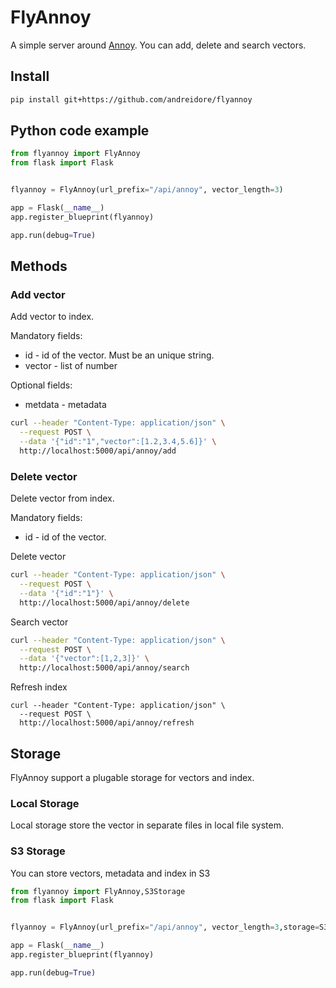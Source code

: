 # FlyAnnoy


A simple server around [Annoy](https://github.com/spotify/annoy). You can add, delete and search vectors. 

## Install

```sh
pip install git+https://github.com/andreidore/flyannoy
```


## Python code example

```python
from flyannoy import FlyAnnoy
from flask import Flask


flyannoy = FlyAnnoy(url_prefix="/api/annoy", vector_length=3)

app = Flask(__name__)
app.register_blueprint(flyannoy)

app.run(debug=True)

```

## Methods

### Add vector

Add vector to index. 

Mandatory fields:

* id - id of the vector. Must be an unique string. 
* vector - list of number

Optional fields:

* metdata - metadata

```sh
curl --header "Content-Type: application/json" \
  --request POST \
  --data '{"id":"1","vector":[1.2,3.4,5.6]}' \
  http://localhost:5000/api/annoy/add
```

### Delete vector

Delete vector from index. 

Mandatory fields:

* id - id of the vector.

Delete vector
```sh
curl --header "Content-Type: application/json" \
  --request POST \
  --data '{"id":"1"}' \
  http://localhost:5000/api/annoy/delete
```


Search vector
```sh
curl --header "Content-Type: application/json" \
  --request POST \
  --data '{"vector":[1,2,3]}' \
  http://localhost:5000/api/annoy/search
```

Refresh index
```
curl --header "Content-Type: application/json" \
  --request POST \
  http://localhost:5000/api/annoy/refresh
```

## Storage 

FlyAnnoy support a plugable storage for vectors and index.

### Local Storage

Local storage store the vector in separate files in local file system. 


### S3 Storage

You can store vectors, metadata and index in S3

```python
from flyannoy import FlyAnnoy,S3Storage
from flask import Flask


flyannoy = FlyAnnoy(url_prefix="/api/annoy", vector_length=3,storage=S3Storage("bucket","key","local_path")

app = Flask(__name__)
app.register_blueprint(flyannoy)

app.run(debug=True)
```

